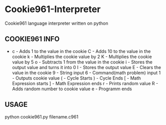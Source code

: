# Cookie961-Interpreter
Cookie961 language interpreter written on python

## COOKIE961 INFO

* c - Adds 1 to the value in the cookie
C - Adds 10 to the value in the cookie
k - Multiplies the cookie value by 2
K - Multiplies the cookie value by 5
o - Subtracts 1 from the value in the cookie
i - Stores the output value and turns it into 0
I - Stores the output value
E - Clears the value in the cookie
9 - String input
6 - Command(math problem) input
1 - Outputs cookie value
( - Cycle Starts
) - Cycle Ends
[ - Math Expression starts
] - Math Expression ends
r - Prints random value
R - Adds random number to cookie value
e - Programm ends

## USAGE

python cookie961.py filename.c961
